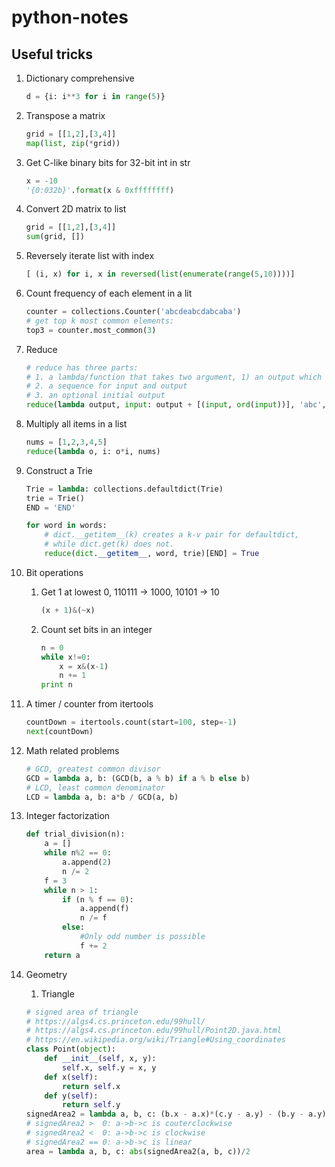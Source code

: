 # python-notes

## Useful tricks

1. Dictionary comprehensive
    ```python
    d = {i: i**3 for i in range(5)}
    ```
1. Transpose a matrix
    ```python
    grid = [[1,2],[3,4]]
    map(list, zip(*grid))
    ```

2. Get C-like binary bits for 32-bit int in str
    ```python
    x = -10
    '{0:032b}'.format(x & 0xffffffff)
    ```

3. Convert 2D matrix to list
   ```python
   grid = [[1,2],[3,4]]
   sum(grid, [])
   ```

4. Reversely iterate list with index
   ```python
   [ (i, x) for i, x in reversed(list(enumerate(range(5,10))))]
   ```
5. Count frequency of each element in a lit
   ```python
   counter = collections.Counter('abcdeabcdabcaba')
   # get top k most common elements:
   top3 = counter.most_common(3)
   ```
6. Reduce
   ```python
   # reduce has three parts:
   # 1. a lambda/function that takes two argument, 1) an output which will be the next input; 2) input.
   # 2. a sequence for input and output
   # 3. an optional initial output
   reduce(lambda output, input: output + [(input, ord(input))], 'abc', [])
   ```
6. Multiply all items in a list
    ```python
    nums = [1,2,3,4,5]
    reduce(lambda o, i: o*i, nums)
    ```
6. Construct a Trie
   ```python
   Trie = lambda: collections.defaultdict(Trie)
   trie = Trie()
   END = 'END'

   for word in words:
       # dict.__getitem__(k) creates a k-v pair for defaultdict,
       # while dict.get(k) does not.
       reduce(dict.__getitem__, word, trie)[END] = True
   ```
7. Bit operations
    1. Get 1 at lowest 0, 110111 -> 1000, 10101 -> 10
        ```python
        (x + 1)&(~x)
        ```
    2. Count set bits in an integer
        ```python
        n = 0
        while x!=0:
            x = x&(x-1)
            n += 1
        print n
        ```
8. A timer / counter from itertools
    ```python
    countDown = itertools.count(start=100, step=-1)
    next(countDown)
    ```
9. Math related problems
    ```python
    # GCD, greatest common divisor
    GCD = lambda a, b: (GCD(b, a % b) if a % b else b)
    # LCD, least common denominator
    LCD = lambda a, b: a*b / GCD(a, b)
    ```
10. Integer factorization
    ```python
    def trial_division(n):
        a = []
        while n%2 == 0:
            a.append(2)
            n /= 2
        f = 3
        while n > 1:
            if (n % f == 0):
                a.append(f)
                n /= f
            else:
                #Only odd number is possible
                f += 2
        return a
    ```
11. Geometry
    1. Triangle
    ```python
    # signed area of triangle
    # https://algs4.cs.princeton.edu/99hull/
    # https://algs4.cs.princeton.edu/99hull/Point2D.java.html
    # https://en.wikipedia.org/wiki/Triangle#Using_coordinates
    class Point(object):
        def __init__(self, x, y):
            self.x, self.y = x, y
        def x(self):
            return self.x
        def y(self):
            return self.y
    signedArea2 = lambda a, b, c: (b.x - a.x)*(c.y - a.y) - (b.y - a.y)*(c.x - a.x)
    # signedArea2 >  0: a->b->c is couterclockwise
    # signedArea2 <  0: a->b->c is clockwise
    # signedArea2 == 0: a->b->c is linear
    area = lambda a, b, c: abs(signedArea2(a, b, c))/2
